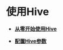 # 使用Hive<a name="ZH-CN_TOPIC_0175227808"></a>

-   **[从零开始使用Hive](从零开始使用Hive.md)**  

-   **[配置Hive参数](配置Hive参数.md)**  


